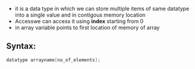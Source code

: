 - it is a data type in which we can store multiple items of same datatype into a single value and in contigous memory location
- Accesswe can access it using **index** starting from 0
- in array variable points to first location of memory of array
## Syntax:
```cpp
datatype arrayname[no_of_elements];
```

